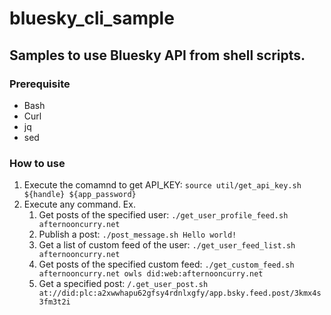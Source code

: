 # bluesky_cli_sample

## Samples to use Bluesky API from shell scripts.

### Prerequisite
- Bash
- Curl
- jq
- sed

### How to use

1. Execute the comamnd to get API_KEY: `source util/get_api_key.sh ${handle} ${app_password}`
2. Execute any command. Ex.
    1. Get posts of the specified user:  `./get_user_profile_feed.sh afternooncurry.net`
    2. Publish a post:  `./post_message.sh Hello world!`
    3. Get a list of custom feed of the user: `./get_user_feed_list.sh afternooncurry.net`
    4. Get posts of the specified custom feed: `./get_custom_feed.sh afternooncurry.net owls did:web:afternooncurry.net`
    5. Get a specified post: `/.get_user_post.sh at://did:plc:a2xwwhapu62gfsy4rdnlxgfy/app.bsky.feed.post/3kmx4s3fm3t2i`
